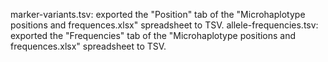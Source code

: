 marker-variants.tsv: exported the "Position" tab of the "Microhaplotype positions and frequences.xlsx" spreadsheet to TSV.
allele-frequencies.tsv: exported the "Frequencies" tab of the "Microhaplotype positions and frequences.xlsx" spreadsheet to TSV.
